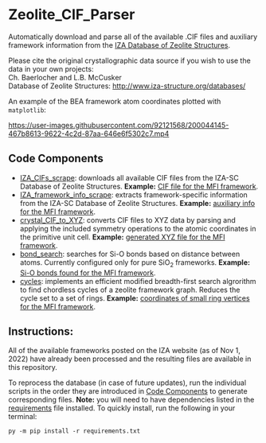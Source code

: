 # Zeolite_CIF_Parser
Automatically download and parse all of the available .CIF files and auxiliary framework information from the [IZA Database of Zeolite Structures](https://america.iza-structure.org/IZA-SC/ftc_table.php).

Please cite the original crystallographic data source if you wish to use the data in your own projects:\
Ch. Baerlocher and L.B. McCusker\
Database of Zeolite Structures: http://www.iza-structure.org/databases/

An example of the BEA framework atom coordinates plotted with `matplotlib`:

https://user-images.githubusercontent.com/92121568/200044145-467b8613-9622-4c2d-87aa-646e6f5302c7.mp4


## Code Components
- [IZA_CIFs_scrape](Code/IZA_CIFs_scrape.py): downloads all available CIF files from the IZA-SC Database of Zeolite Structures. **Example:** [CIF file for the MFI framework](CIFs/MFI.cif). 
- [IZA_framework_info_scrape](Code/IZA_framework_info_scrape.py): extracts framework-specific information from the IZA-SC Database of Zeolite Structures. **Example:** [auxiliary info for the MFI framework](FrameworkInfo/MFI_data.csv). 
- [crystal_CIF_to_XYZ](Code/crystal_CIF_to_XYZ.py): converts CIF files to XYZ data by parsing and applying the included symmetry operations to the atomic coordinates in the primitive unit cell. **Example:** [generated XYZ file for the MFI framework](XYZs/MFI.csv). 
- [bond_search](Code/bond_search.py): searches for Si-O bonds based on distance between atoms. Currently configured only for pure SiO<sub>2</sub> frameworks. **Example:** [Si-O bonds found for the MFI framework](FrameworkBonds/MFI.csv). 
- [cycles](Code/cycles.py): implements an efficient modified breadth-first search algrorithm to find chordless cycles of a zeolite framework graph. Reduces the cycle set to a set of rings. **Example:** [coordinates of small ring vertices for the MFI framework](Rings/MFI_rings.csv). 

## Instructions:
All of the available frameworks posted on the IZA website (as of Nov 1, 2022) have already been processed and the resulting files are available in this repository.

To reprocess the database (in case of future updates), run the individual scripts in the order they are introduced in [Code Components](#code-components) to generate corresponding files. **Note:** you will need to have dependencies listed in the [requirements](requirements.txt) file installed. To quickly install, run the following in your terminal:
```
py -m pip install -r requirements.txt
```

